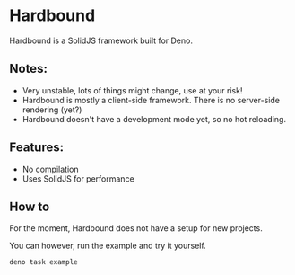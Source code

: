 # Hardbound

Hardbound is a SolidJS framework built for Deno.

## Notes:
* Very unstable, lots of things might change, use at your risk!
* Hardbound is mostly a client-side framework. There is no server-side rendering (yet?)
* Hardbound doesn't have a development mode yet, so no hot reloading.

## Features:
* No compilation
* Uses SolidJS for performance

## How to

For the moment, Hardbound does not have a setup for new projects.

You can however, run the example and try it yourself.

```
deno task example
```